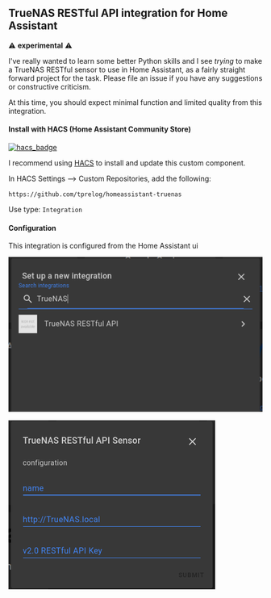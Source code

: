 ## TrueNAS RESTful API integration for Home Assistant

:warning: **experimental** :warning:

I've really wanted to learn some better Python skills and I see *trying* to make a TrueNAS RESTful sensor to use in Home Assistant, as a fairly straight forward project for the task. Please file an issue if you have any suggestions or constructive criticism.

At this time, you should expect minimal function and limited quality from this integration. 

#### Install with HACS (Home Assistant Community Store)

[![hacs_badge](https://img.shields.io/badge/HACS-Custom-orange.svg)](https://github.com/custom-components/hacs)

I recommend using [HACS](https://github.com/custom-components/hacs#hacs-home-assistant-community-store) to install and update this custom component.

In HACS Settings --> Custom Repositories, add the following:
```    
https://github.com/tprelog/homeassistant-truenas
```
Use type: `Integration`


#### Configuration

This integration is configured from the Home Assistant ui

![img|615x500](img/_setup_one.png)

![img](img/_setup_two.png)
